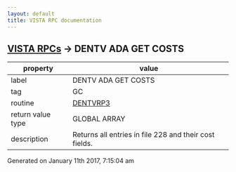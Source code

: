 ```yaml
---
layout: default
title: VISTA RPC documentation
---
```




## [VISTA RPCs](TableOfContent.md) &#8594; DENTV ADA GET COSTS 

 property | value 
--- | --- 
 label | DENTV ADA GET COSTS
 tag | GC
 routine | [DENTVRP3](http://code.osehra.org/dox/Routine_DENTVRP3_source.html)
 return value type | GLOBAL ARRAY
 description | Returns all entries in file 228 and their cost fields.




 Generated on January 11th 2017, 7:15:04 am